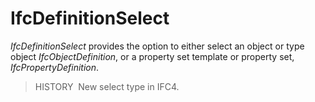 # IfcDefinitionSelect

_IfcDefinitionSelect_ provides the option to either select an object or type object _IfcObjectDefinition_, or a property set template or property set, _IfcPropertyDefinition_.<!-- end of definition -->

> HISTORY  New select type in IFC4.
